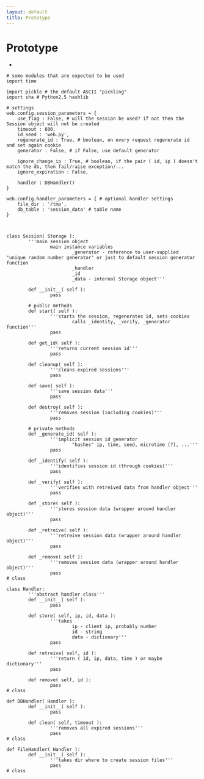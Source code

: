 ```yaml
---
layout: default
title: Prototype
---
```


# Prototype

-

    # some modules that are expected to be used
    import time
    
    import pickle # the default ASCII "pickling"
    import sha # Python2.5 hashlib
    
    # settings
    web.config.session_parameters = {
        use_flag : False, # will the session be used? if not then the Session object will not be created
        timeout : 600,
        id_seed : 'web.py',
        regenerate_id : True, # boolean, on every request regenerate id and set again cookie
        generator : False, # if False, use default generator

        ignore_change_ip : True, # boolean, if the pair ( id, ip ) doesn't match the db, then fail/raise exception/...
        ignore_expiration : False,

        handler : DBHandler()
    }

    web.config.handler_parameters = { # optional handler settings
        file_dir : '/tmp',
        db_table : 'session_data' # table name
    }


    
    class Session( Storage ):
            '''main session object
                    main instance variables
                            _generator - reference to user-supplied "unique random number generator" or just to default session generator function
                            _handler
                            _id
                            _data - internal Storage object'''
    
            def __init__( self ):
                    pass
    
            # public methods
            def start( self ):
                    '''starts the session, regenerates id, sets cookies
                            calls _identity, _verify, _generator function'''
                    pass
    
            def get_id( self ):
                    '''returns current session id'''
                    pass
    
            def cleanup( self ):
                    '''cleans expired sessions'''
                    pass

            def save( self ):
                    '''save session data'''
                    pass

            def destroy( self ):
                    '''removes session (including cookies)'''
                    pass            

            # private methods
            def _generate_id( self ):
                    '''implicit session id generator
                            "hashes" ip, time, seed, microtime (?), ...'''
                    pass
    
            def _identify( self ):
                    '''identifies session id (through cookies)'''
                    pass
    
            def _verify( self ):
                    '''verifies with retreived data from handler object'''
                    pass
    
            def _store( self ):
                    '''stores session data (wrapper around handler object)'''
                    pass
    
            def _retreive( self ):
                    '''retreive session data (wrapper around handler object)'''
                    pass
    
            def _remove( self ):
                    '''removes session data (wrapper around handler object)'''
                    pass
    # class
    
    class Handler:
            '''abstract handler class'''
            def __init__( self ):
                    pass
    
            def store( self, ip, id, data ):
                    '''takes
                            ip - client ip, probably number
                            id - string
                            data - dictionary'''
                    pass
    
            def retreive( self, id ):
                    '''return ( id, ip, data, time ) or maybe dictionary'''
                    pass
    
            def remove( self, id ):
                    pass
    # class
    
    def DBHandler( Handler ):
            def __init__( self ):
                    pass
    
            def clean( self, timeout ):
                    '''removes all expired sessions'''
                    pass
    # class
    
    def FileHandler( Handler ):
            def __init__( self ):
                    '''takes dir where to create session files'''
                    pass
    # class
